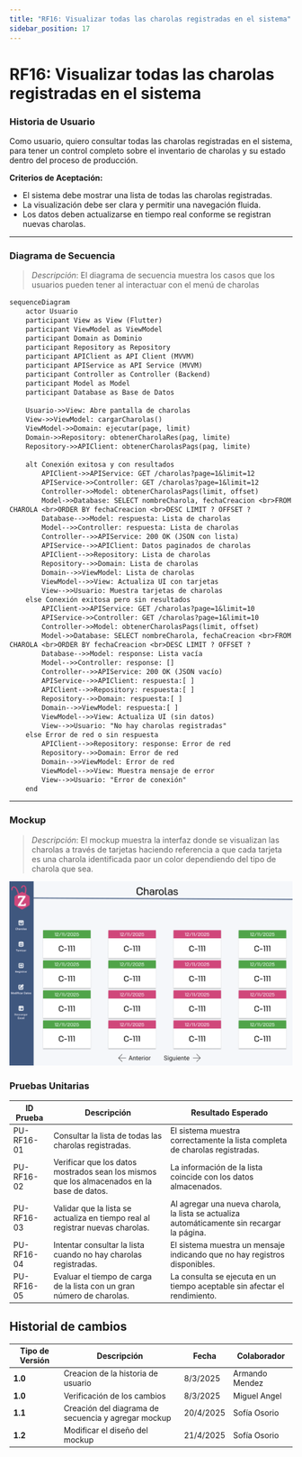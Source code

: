 ```yaml
---
title: "RF16: Visualizar todas las charolas registradas en el sistema"  
sidebar_position: 17
---
```


# RF16: Visualizar todas las charolas registradas en el sistema

### Historia de Usuario
Como usuario, quiero consultar todas las charolas registradas en el sistema, para tener un control completo sobre el inventario de charolas y su estado dentro del proceso de producción.

  **Criterios de Aceptación:**
  - El sistema debe mostrar una lista de todas las charolas registradas.
  - La visualización debe ser clara y permitir una navegación fluida.
  - Los datos deben actualizarse en tiempo real conforme se registran nuevas charolas.

---

### Diagrama de Secuencia

> *Descripción*: El diagrama de secuencia muestra los casos que los usuarios pueden tener al interactuar con el menú de charolas

```mermaid
sequenceDiagram
    actor Usuario
    participant View as View (Flutter)
    participant ViewModel as ViewModel
    participant Domain as Dominio
    participant Repository as Repository
    participant APIClient as API Client (MVVM)
    participant APIService as API Service (MVVM)
    participant Controller as Controller (Backend)
    participant Model as Model
    participant Database as Base de Datos

    Usuario->>View: Abre pantalla de charolas
    View->>ViewModel: cargarCharolas()
    ViewModel->>Domain: ejecutar(page, limit)
    Domain->>Repository: obtenerCharolaRes(pag, limite)
    Repository->>APIClient: obtenerCharolasPags(pag, limite)

    alt Conexión exitosa y con resultados
        APIClient->>APIService: GET /charolas?page=1&limit=12
        APIService->>Controller: GET /charolas?page=1&limit=12
        Controller->>Model: obtenerCharolasPags(limit, offset)
        Model->>Database: SELECT nombreCharola, fechaCreacion <br>FROM CHAROLA <br>ORDER BY fechaCreacion <br>DESC LIMIT ? OFFSET ?
        Database-->>Model: respuesta: Lista de charolas
        Model-->>Controller: respuesta: Lista de charolas
        Controller-->>APIService: 200 OK (JSON con lista)
        APIService-->>APIClient: Datos paginados de charolas
        APIClient-->>Repository: Lista de charolas
        Repository-->>Domain: Lista de charolas
        Domain-->>ViewModel: Lista de charolas
        ViewModel-->>View: Actualiza UI con tarjetas
        View-->>Usuario: Muestra tarjetas de charolas
    else Conexión exitosa pero sin resultados
        APIClient->>APIService: GET /charolas?page=1&limit=10
        APIService->>Controller: GET /charolas?page=1&limit=10
        Controller->>Model: obtenerCharolasPags(limit, offset)
        Model->>Database: SELECT nombreCharola, fechaCreacion <br>FROM CHAROLA <br>ORDER BY fechaCreacion <br>DESC LIMIT ? OFFSET ?
        Database-->>Model: response: Lista vacía
        Model-->>Controller: response: []
        Controller-->>APIService: 200 OK (JSON vacío)
        APIService-->>APIClient: respuesta:[ ]
        APIClient-->>Repository: respuesta:[ ]
        Repository-->>Domain: respuesta:[ ]
        Domain-->>ViewModel: respuesta:[ ]
        ViewModel-->>View: Actualiza UI (sin datos)
        View-->>Usuario: "No hay charolas registradas"
    else Error de red o sin respuesta
        APIClient-->>Repository: response: Error de red
        Repository-->>Domain: Error de red
        Domain-->>ViewModel: Error de red
        ViewModel-->>View: Muestra mensaje de error
        View-->>Usuario: "Error de conexión"
    end
```

---

### Mockup

> *Descripción*: El mockup muestra la interfaz donde se visualizan las charolas a través de tarjetas haciendo referencia a que cada tarjeta es una charola identificada paor un color dependiendo del tipo de charola que sea. 

![alt text](menu-charolas-1.png)

### Pruebas Unitarias 
| ID Prueba  | Descripción                                               | Resultado Esperado  |
|------------|-----------------------------------------------------------|---------------------|
| PU-RF16-01 | Consultar la lista de todas las charolas registradas.     | El sistema muestra correctamente la lista completa de charolas registradas. |
| PU-RF16-02 | Verificar que los datos mostrados sean los mismos que los almacenados en la base de datos. | La información de la lista coincide con los datos almacenados. |
| PU-RF16-03 | Validar que la lista se actualiza en tiempo real al registrar nuevas charolas. | Al agregar una nueva charola, la lista se actualiza automáticamente sin recargar la página. |
| PU-RF16-04 | Intentar consultar la lista cuando no hay charolas registradas. | El sistema muestra un mensaje indicando que no hay registros disponibles. |
| PU-RF16-05 | Evaluar el tiempo de carga de la lista con un gran número de charolas. | La consulta se ejecuta en un tiempo aceptable sin afectar el rendimiento. |


## Historial de cambios

| **Tipo de Versión** | **Descripción**                      | **Fecha** | **Colaborador**   |
| ------------------- | ------------------------------------ | --------- | ----------------- |
| **1.0**             | Creacion de la historia de usuario   | 8/3/2025  | Armando Mendez    |
| **1.0**             | Verificación de los cambios          | 8/3/2025  | Miguel Angel      |
| **1.1**             | Creación del diagrama de secuencia y agregar mockup   | 20/4/2025  | Sofía Osorio      |
| **1.2**             | Modificar el diseño del mockup   | 21/4/2025  | Sofía Osorio      |